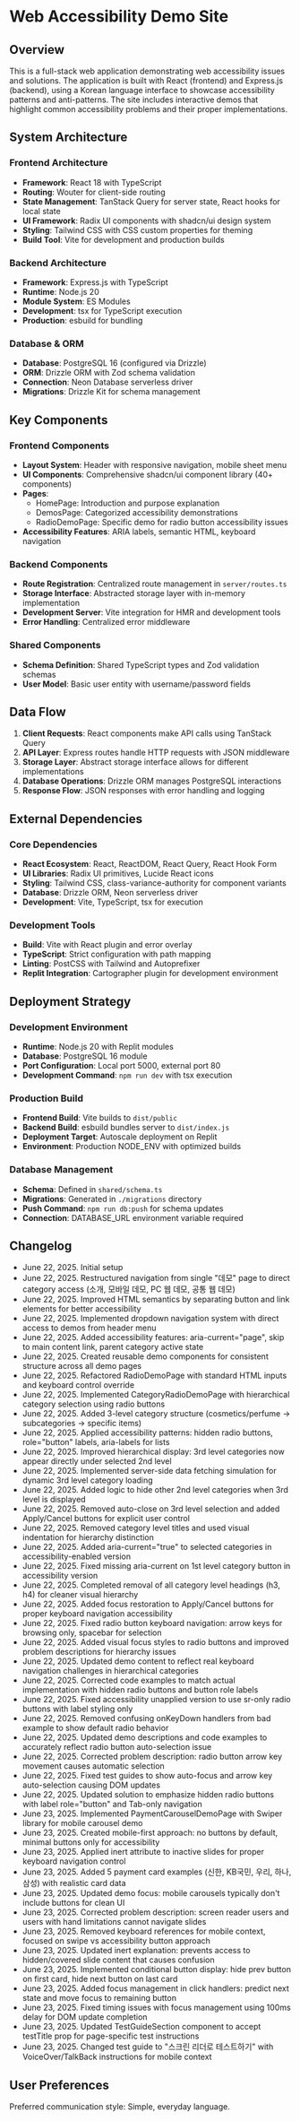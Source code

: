 # Web Accessibility Demo Site

## Overview

This is a full-stack web application demonstrating web accessibility issues and solutions. The application is built with React (frontend) and Express.js (backend), using a Korean language interface to showcase accessibility patterns and anti-patterns. The site includes interactive demos that highlight common accessibility problems and their proper implementations.

## System Architecture

### Frontend Architecture
- **Framework**: React 18 with TypeScript
- **Routing**: Wouter for client-side routing
- **State Management**: TanStack Query for server state, React hooks for local state
- **UI Framework**: Radix UI components with shadcn/ui design system
- **Styling**: Tailwind CSS with CSS custom properties for theming
- **Build Tool**: Vite for development and production builds

### Backend Architecture
- **Framework**: Express.js with TypeScript
- **Runtime**: Node.js 20
- **Module System**: ES Modules
- **Development**: tsx for TypeScript execution
- **Production**: esbuild for bundling

### Database & ORM
- **Database**: PostgreSQL 16 (configured via Drizzle)
- **ORM**: Drizzle ORM with Zod schema validation
- **Connection**: Neon Database serverless driver
- **Migrations**: Drizzle Kit for schema management

## Key Components

### Frontend Components
- **Layout System**: Header with responsive navigation, mobile sheet menu
- **UI Components**: Comprehensive shadcn/ui component library (40+ components)
- **Pages**: 
  - HomePage: Introduction and purpose explanation
  - DemosPage: Categorized accessibility demonstrations
  - RadioDemoPage: Specific demo for radio button accessibility issues
- **Accessibility Features**: ARIA labels, semantic HTML, keyboard navigation

### Backend Components
- **Route Registration**: Centralized route management in `server/routes.ts`
- **Storage Interface**: Abstracted storage layer with in-memory implementation
- **Development Server**: Vite integration for HMR and development tools
- **Error Handling**: Centralized error middleware

### Shared Components
- **Schema Definition**: Shared TypeScript types and Zod validation schemas
- **User Model**: Basic user entity with username/password fields

## Data Flow

1. **Client Requests**: React components make API calls using TanStack Query
2. **API Layer**: Express routes handle HTTP requests with JSON middleware
3. **Storage Layer**: Abstract storage interface allows for different implementations
4. **Database Operations**: Drizzle ORM manages PostgreSQL interactions
5. **Response Flow**: JSON responses with error handling and logging

## External Dependencies

### Core Dependencies
- **React Ecosystem**: React, ReactDOM, React Query, React Hook Form
- **UI Libraries**: Radix UI primitives, Lucide React icons
- **Styling**: Tailwind CSS, class-variance-authority for component variants
- **Database**: Drizzle ORM, Neon serverless driver
- **Development**: Vite, TypeScript, tsx for execution

### Development Tools
- **Build**: Vite with React plugin and error overlay
- **TypeScript**: Strict configuration with path mapping
- **Linting**: PostCSS with Tailwind and Autoprefixer
- **Replit Integration**: Cartographer plugin for development environment

## Deployment Strategy

### Development Environment
- **Runtime**: Node.js 20 with Replit modules
- **Database**: PostgreSQL 16 module
- **Port Configuration**: Local port 5000, external port 80
- **Development Command**: `npm run dev` with tsx execution

### Production Build
- **Frontend Build**: Vite builds to `dist/public`
- **Backend Build**: esbuild bundles server to `dist/index.js`
- **Deployment Target**: Autoscale deployment on Replit
- **Environment**: Production NODE_ENV with optimized builds

### Database Management
- **Schema**: Defined in `shared/schema.ts`
- **Migrations**: Generated in `./migrations` directory
- **Push Command**: `npm run db:push` for schema updates
- **Connection**: DATABASE_URL environment variable required

## Changelog

- June 22, 2025. Initial setup
- June 22, 2025. Restructured navigation from single "데모" page to direct category access (소개, 모바일 데모, PC 웹 데모, 공통 웹 데모)
- June 22, 2025. Improved HTML semantics by separating button and link elements for better accessibility
- June 22, 2025. Implemented dropdown navigation system with direct access to demos from header menu
- June 22, 2025. Added accessibility features: aria-current="page", skip to main content link, parent category active state
- June 22, 2025. Created reusable demo components for consistent structure across all demo pages
- June 22, 2025. Refactored RadioDemoPage with standard HTML inputs and keyboard control override
- June 22, 2025. Implemented CategoryRadioDemoPage with hierarchical category selection using radio buttons
- June 22, 2025. Added 3-level category structure (cosmetics/perfume → subcategories → specific items)
- June 22, 2025. Applied accessibility patterns: hidden radio buttons, role="button" labels, aria-labels for lists
- June 22, 2025. Improved hierarchical display: 3rd level categories now appear directly under selected 2nd level
- June 22, 2025. Implemented server-side data fetching simulation for dynamic 3rd level category loading
- June 22, 2025. Added logic to hide other 2nd level categories when 3rd level is displayed
- June 22, 2025. Removed auto-close on 3rd level selection and added Apply/Cancel buttons for explicit user control
- June 22, 2025. Removed category level titles and used visual indentation for hierarchy distinction
- June 22, 2025. Added aria-current="true" to selected categories in accessibility-enabled version
- June 22, 2025. Fixed missing aria-current on 1st level category button in accessibility version
- June 22, 2025. Completed removal of all category level headings (h3, h4) for cleaner visual hierarchy
- June 22, 2025. Added focus restoration to Apply/Cancel buttons for proper keyboard navigation accessibility
- June 22, 2025. Fixed radio button keyboard navigation: arrow keys for browsing only, spacebar for selection
- June 22, 2025. Added visual focus styles to radio buttons and improved problem descriptions for hierarchy issues
- June 22, 2025. Updated demo content to reflect real keyboard navigation challenges in hierarchical categories
- June 22, 2025. Corrected code examples to match actual implementation with hidden radio buttons and button role labels
- June 22, 2025. Fixed accessibility unapplied version to use sr-only radio buttons with label styling only
- June 22, 2025. Removed confusing onKeyDown handlers from bad example to show default radio behavior
- June 22, 2025. Updated demo descriptions and code examples to accurately reflect radio button auto-selection issue
- June 22, 2025. Corrected problem description: radio button arrow key movement causes automatic selection
- June 22, 2025. Fixed test guides to show auto-focus and arrow key auto-selection causing DOM updates
- June 22, 2025. Updated solution to emphasize hidden radio buttons with label role="button" and Tab-only navigation
- June 23, 2025. Implemented PaymentCarouselDemoPage with Swiper library for mobile carousel demo
- June 23, 2025. Created mobile-first approach: no buttons by default, minimal buttons only for accessibility
- June 23, 2025. Applied inert attribute to inactive slides for proper keyboard navigation control
- June 23, 2025. Added 5 payment card examples (신한, KB국민, 우리, 하나, 삼성) with realistic card data
- June 23, 2025. Updated demo focus: mobile carousels typically don't include buttons for clean UI
- June 23, 2025. Corrected problem description: screen reader users and users with hand limitations cannot navigate slides
- June 23, 2025. Removed keyboard references for mobile context, focused on swipe vs accessibility button approach
- June 23, 2025. Updated inert explanation: prevents access to hidden/covered slide content that causes confusion
- June 23, 2025. Implemented conditional button display: hide prev button on first card, hide next button on last card
- June 23, 2025. Added focus management in click handlers: predict next state and move focus to remaining button
- June 23, 2025. Fixed timing issues with focus management using 100ms delay for DOM update completion
- June 23, 2025. Updated TestGuideSection component to accept testTitle prop for page-specific test instructions
- June 23, 2025. Changed test guide to "스크린 리더로 테스트하기" with VoiceOver/TalkBack instructions for mobile context

## User Preferences

Preferred communication style: Simple, everyday language.